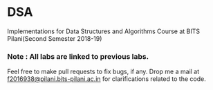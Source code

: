 # DSA
Implementations for Data Structures and Algorithms Course at BITS Pilani(Second Semester 2018-19)
### Note : All labs are linked to previous labs. <br />
Feel free to make pull requests to fix bugs, if any. Drop me a mail at f2016938@pilani.bits-pilani.ac.in for clarifications related to the code.
